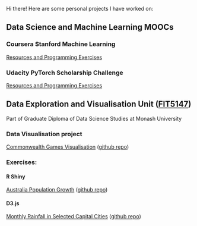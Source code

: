 Hi there! Here are some personal projects I have worked on:

## Data Science and Machine Learning MOOCs

### Coursera Stanford Machine Learning
[Resources and Programming Exercises](https://github.com/jpsm94/Coursera-Stanford-Machine-Learning)

### Udacity PyTorch Scholarship Challenge
[Resources and Programming Exercises](https://github.com/jpsm94/Deep-Learning-with-PyTorch)

## Data Exploration and Visualisation Unit ([FIT5147](http://www.monash.edu/pubs/2018handbooks/units/FIT5147.html))
Part of Graduate Diploma of Data Science Studies at Monash University

### Data Visualisation project
[Commonwealth Games Visualisation](https://jpsm94.shinyapps.io/commonwealth_games_data_visualisation_-_fit5147_project/)  ([github repo](https://github.com/jpsm94/FIT5147-Commonwealth-Games-Shiny-App))

### Exercises:
#### R Shiny
[Australia Population Growth](https://jpsm94.shinyapps.io/australia_population_stats_fit5147_r_shiny_exercise/)  ([github repo](https://github.com/jpsm94/FIT5147-R-Shiny-Exercise))

#### D3.js
[Monthly Rainfall in Selected Capital Cities](http://htmlpreview.github.io/?https://github.com/jpsm94/FIT5147-D3-Exercise/blob/master/index.html)  ([github repo](https://github.com/jpsm94/FIT5147-D3-Exercise))
